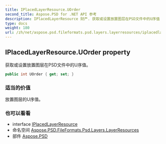 ```yaml
---
title: IPlacedLayerResource.UOrder
second_title: Aspose.PSD for .NET API 参考
description: IPlacedLayerResource 财产. 获取或设置放置图层在PSD文件中的U序值
type: docs
weight: 180
url: /zh/net/aspose.psd.fileformats.psd.layers.layerresources/iplacedlayerresource/uorder/
---
```

## IPlacedLayerResource.UOrder property

获取或设置放置图层在PSD文件中的U序值。

```csharp
public int UOrder { get; set; }
```

### 适当的价值

放置图层的U序值。

### 也可以看看

* interface [IPlacedLayerResource](../)
* 命名空间 [Aspose.PSD.FileFormats.Psd.Layers.LayerResources](../../iplacedlayerresource/)
* 部件 [Aspose.PSD](../../../)


